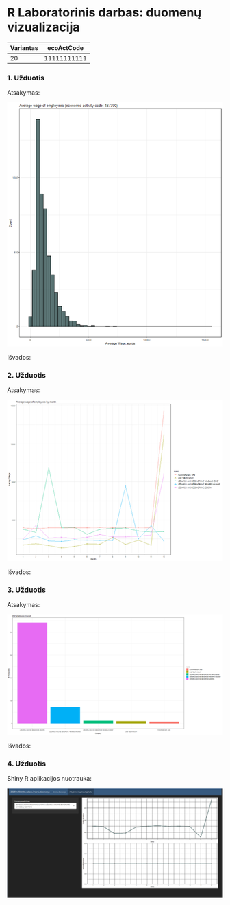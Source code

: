 # R Laboratorinis darbas: duomenų vizualizacija

| Variantas | ecoActCode |
|------------- | ------------- |
|20   | 11111111111 |


### 1. Užduotis

Atsakymas:

![histograma](img/plot1.png)

Išvados:

### 2. Užduotis

Atsakymas:

![atlyginimai](img/plot2.png)

Išvados:


### 3. Užduotis

Atsakymas:

![apdraustieji](img/plot3.png)

Išvados:


### 4. Užduotis

Shiny R aplikacijos nuotrauka:

![shiny app](img/shiny_example.png)